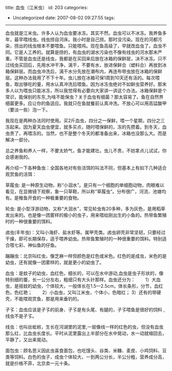 title: 血虫（江米虫）
id: 203
categories:
  - Uncategorized
date: 2007-08-02 09:27:55
tags:
---

<div id="msgcns!9697D6160EFEBC17!1179" class="bvMsg">

血虫就是江米虫。许多人认为血虫要冰冻。其实不然。血虫可以不冰冻。我养鱼多年，最早喂线虫。线虫捞自河床。我小时是自己捞。那时没污染。现在的河都污染，捞出的线虫根本不要喂鱼。只能喂鸡。现在鱼高级了，早就改血虫了。血虫不同。它是人工养的。就算是捞的，有血虫的湖水污染也不像有线虫的河水那末严重。不管是血虫还是线虫，我都是在买回来后放在冰箱的保鲜层，决不冰冻。只不过线虫买回后，先用水冲干净，漓干，不要有水，放进保鲜合（塑料合）再放到冰箱保鲜层。而血虫冲洗后，漓干水分先放在潮布内，再连布带虫放在冰箱的保鲜层。这种办法我用了不下十年。虫儿放在冰箱可保1周到10天还有活的。每次喂鱼，取出够吃的量，用水认真冲洗后喂鱼。因为冰冻虫绝对不如鲜虫营养好。那末多人以为喂虫只能冰冻，所以我觉得有必要向大家讲一讲这个办法。冰箱保鲜是个常识，能保别的东东,为啥不能保虫？关于血虫有细菌？那太容易了。鱼在自然界细菌更多。应让你的鱼适应。我就只在鱼就餐前认真冲洗。不放心可以用高锰酸甲（要淡一些）泡一下。 <p>我现在是两种办法同时使用。买2斤血虫，四分之一保鲜，喂一个星期，四分之三冻起来。因为夏天血虫便宜，就多买点，随时喂保鲜的，冻的先攒着。到冬天，血虫贵了，再喂冻的。当然，也不是整个冬天的都准备出来，冰箱也没那么大。而是解决一部分。 <p>总之养鱼和养人一样，不要太娇气，鱼才能建壮。虫儿不贵，不妨拿点儿试试，你会感谢我的。 <p>再介绍一下各种鱼虫：全国各地对有些活饵的叫法不同，但基本上有如下几种适合观赏鱼的活饵： <p>草履虫: 是一种原生动物，称“小洄水”。是只有一个细胞的单细胞动物，肉眼难以看见，在显微镜下观察，象一只草鞋，所以称“草履虫”。分布很广，河流、池塘均有。是稚鱼开食的一种极重要的食物。 <p>轮虫: 是小型浮游动物，又称“大洄水”，常见轮虫有20多种，多为灰色，是用稻草发出来的。也是像一团雾样的极小的虫子，用来喂给刚出生的小鱼的。热带鱼繁殖时的一种很重要的饵料。 <p>卤虫(丰年虫)：又叫小海虾、盐水虾等。属甲壳类。卤虫卵壳非常坚韧，只要经过干燥，即可长期保存，适于喂养幼虫。热带鱼繁殖时的一种很重要的饵料。特别适合喂七彩、神仙鱼的仔鱼。 <p>蹦蹦虫：北京叫红虫，像芝麻一样但颜色是红色或米色。红色的是成虫，米色的是幼虫，还有就像一团雾样的，就是更小的幼虫了。 <p>血虫：是蚊子的幼虫，血红色，细长的，可以在水中游动,血虫是虫子形状的，像特别细的蚕，长一公分左右，粗细只有大头针那样。血虫还分为：
       1）大血虫，是摇蚊的幼虫，个体较大，一般体长在1.5—2.5cm，体长条形，分节，血红色，色红艳；
       2）小血虫，又叫江米虫，个体小，色暗红；
3）还有的带硬壳，不能喂观赏鱼，那是用来垂钓的。 <p>孑孓：血虫应该是孑孓的前身、孑孓是有头尾、有腿的，孑孓喂鱼是很好的饲料 ,线虫不是孑孓。 <p>线虫：也叫丝蚯蚓，生长在河湖里的泥里,一层像线一样的红色的虫，但没有血虫那么红，比血虫长度长。平时从泥里露出上半部分在水中晃动，水一动就缩回去，平静了，又出来晃动。 <p>面包虫：顾名思义因此虫喜食面包，也吃馒头、谷类、米糠、麦皮、小鸡饲料、豆类等饲料。白色的虫子，成虫个体较大，一到两公分长，半公分粗，营养成分高，就是价格不菲，北京卖一元十条。
</div>